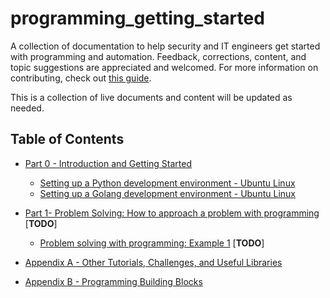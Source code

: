 # programming_getting_started
A collection of documentation to help security and IT engineers get started with programming and automation. Feedback, corrections, content, and topic suggestions are appreciated and welcomed. For more information on contributing, check out [this guide](CONTRIBUTING.md).

This is a collection of live documents and content will be updated as needed.

## Table of Contents

* [Part 0 - Introduction and Getting Started](part0/README.md)
  * [Setting up a Python development environment - Ubuntu Linux](part0/python_setup_ubuntu.md)
  * [Setting up a Golang development environment - Ubuntu Linux](part0/go_setup_ubuntu.md)
  
* [Part 1- Problem Solving: How to approach a problem with programming](part1/README.md) [**TODO**]
  * [Problem solving with programming: Example 1](part1/example1.md) [**TODO**]

* [Appendix A - Other Tutorials, Challenges, and Useful Libraries](appendixA/README.md)

* [Appendix B - Programming Building Blocks](appendixB/README.md)

